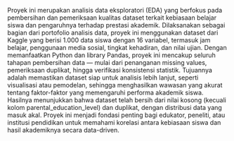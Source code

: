 Proyek ini merupakan analisis data eksploratori (EDA) yang berfokus pada pembersihan dan pemeriksaan kualitas dataset terkait kebiasaan belajar siswa dan pengaruhnya terhadap prestasi akademik. Dilaksanakan sebagai bagian dari portofolio analisis data, proyek ini menggunakan dataset dari Kaggle yang berisi 1.000 data siswa dengan 16 variabel, termasuk jam belajar, penggunaan media sosial, tingkat kehadiran, dan nilai ujian.
Dengan memanfaatkan Python dan library Pandas, proyek ini mencakup seluruh tahapan pembersihan data — mulai dari penanganan missing values, pemeriksaan duplikat, hingga verifikasi konsistensi statistik. Tujuannya adalah memastikan dataset siap untuk analisis lebih lanjut, seperti visualisasi atau pemodelan, sehingga menghasilkan wawasan yang akurat tentang faktor-faktor yang memengaruhi performa akademik siswa.
Hasilnya menunjukkan bahwa dataset telah bersih dari nilai kosong (kecuali kolom parental_education_level) dan duplikat, dengan distribusi data yang masuk akal. Proyek ini menjadi fondasi penting bagi edukator, peneliti, atau institusi pendidikan untuk memahami korelasi antara kebiasaan siswa dan hasil akademiknya secara data-driven.
